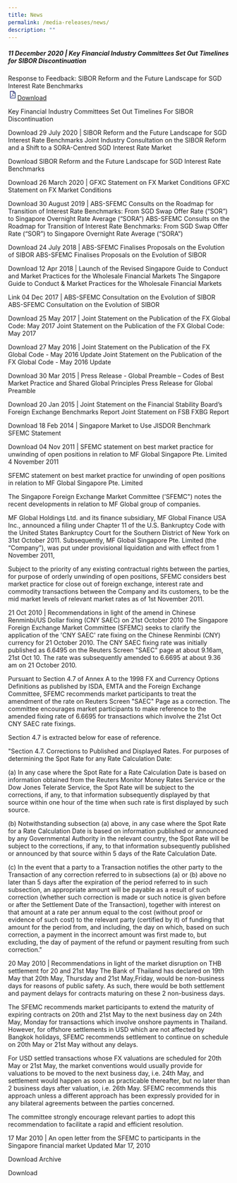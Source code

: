 ```yaml
---
title: News
permalink: /media-releases/news/
description: ""
---
```

##### 11 December 2020 | Key Financial Industry Committees Set Out Timelines for SIBOR Discontinuation ##### 
Response to Feedback: SIBOR Reform and the Future Landscape for SGD Interest Rate Benchmarks  
![pdf](/images/icon-pdf.jpg)[Download](/files/Media/Response%20to%20Feedback%20-%20SIBOR%20Reform%20and%20the%20Future%20Landscape%20for%20SGD%20Interest%20Rate%20Benchmarks.pdf)

Key Financial Industry Committees Set Out Timelines For SIBOR Discontinuation

Download 
29 July 2020 | SIBOR Reform and the Future Landscape for SGD Interest Rate Benchmarks
Joint Industry Consultation on the SIBOR Reform and a Shift to a SORA-Centred SGD Interest Rate Market

Download 
SIBOR Reform and the Future Landscape for SGD Interest Rate Benchmarks

Download 
26 March 2020 | GFXC Statement on FX Market Conditions
GFXC Statement on FX Market Conditions

Download 
30 August 2019 | ABS-SFEMC Consults on the Roadmap for Transition of Interest Rate Benchmarks: From SGD Swap Offer Rate (“SOR”) to Singapore Overnight Rate Average (“SORA”)
ABS-SFEMC Consults on the Roadmap for Transition of Interest Rate Benchmarks: From SGD Swap Offer Rate (“SOR”) to Singapore Overnight Rate Average (“SORA”)

Download 
24 July 2018 | ABS-SFEMC Finalises Proposals on the Evolution of SIBOR
ABS-SFEMC Finalises Proposals on the Evolution of SIBOR

Download 
12 Apr 2018 | Launch of the Revised Singapore Guide to Conduct and Market Practices for the Wholesale Financial Markets
The Singapore Guide to Conduct & Market Practices for the Wholesale Financial Markets

Link 
04 Dec 2017 | ABS-SFEMC Consultation on the Evolution of SIBOR
ABS-SFEMC Consultation on the Evolution of SIBOR

Download 
25 May 2017 |  Joint Statement on the Publication of the FX Global Code: May 2017
Joint Statement on the Publication of the FX Global Code: May 2017

Download 
27 May 2016 | Joint Statement on the Publication of the FX Global Code - May 2016 Update
Joint Statement on the Publication of the FX Global Code - May 2016 Update

Download 
30 Mar 2015 | Press Release - Global Preamble – Codes of Best Market Practice and Shared Global Principles
Press Release for Global Preamble

Download 
20 Jan 2015 | Joint Statement on the Financial Stability Board’s Foreign Exchange Benchmarks Report
Joint Statement on FSB FXBG Report

Download 
18 Feb 2014 | Singapore Market to Use JISDOR Benchmark
SFEMC Statement

Download 
04 Nov 2011 | SFEMC statement on best market practice for unwinding of open positions in relation to MF Global Singapore Pte. Limited
4 November 2011


SFEMC statement on best market practice for unwinding of open positions in relation to MF Global Singapore Pte. Limited


The Singapore Foreign Exchange Market Committee ('SFEMC") notes the recent developments in relation to MF Global group of companies.


MF Global Holdings Ltd. and its finance subsidiary, MF Global Finance USA Inc., announced a filing under Chapter 11 of the U.S. Bankruptcy Code with the United States Bankruptcy Court for the Southern District of New York on 31st October 2011. Subsequently, MF Global Singapore Pte. Limited (the “Company”), was put under provisional liquidation and with effect from 1 November 2011,


Subject to the priority of any existing contractual rights between the parties, for purpose of orderly unwinding of open positions, SFEMC considers best market practice for close out of foreign exchange, interest rate and commodity transactions between the Company and its customers, to be the mid market levels of relevant market rates as of 1st November 2011.

21 Oct 2010 | Recommendations in light of the amend in Chinese Renminbi/US Dollar fixing (CNY SAEC) on 21st October 2010
The Singapore Foreign Exchange Market Committee (SFEMC) seeks to clarify the application of the 'CNY SAEC' rate fixing on the Chinese Renminbi (CNY) currency for 21 October 2010. The CNY SAEC fixing rate was initially published as 6.6495 on the Reuters Screen "SAEC" page at about 9.16am, 21st Oct 10. The rate was subsequently amended to 6.6695 at about 9.36 am on 21
October 2010.

Pursuant to Section 4.7 of Annex A to the 1998 FX and Currency Options Definitions as published by ISDA, EMTA and the Foreign Exchange Committee, SFEMC recommends market participants to treat the amendment of the rate on Reuters Screen "SAEC" Page as a correction. The committee encourages market participants to make reference to the amended fixing rate of 6.6695 for transactions which involve the 21st Oct CNY SAEC rate fixings.

Section 4.7 is extracted below for ease of reference.

"Section 4.7.
Corrections to Published and Displayed Rates. For purposes of determining the Spot Rate for any Rate Calculation Date:

(a) In any case where the Spot Rate for a Rate Calculation Date is based on information obtained from the Reuters Monitor Money Rates Service or the Dow Jones Telerate Service, the Spot Rate will be subject to the corrections, if any, to that information subsequently displayed by that source within one hour of the time when such rate is first displayed by such source.

(b) Notwithstanding subsection (a) above, in any case where the Spot Rate for a Rate Calculation Date is based on information published or announced by any Governmental Authority in the relevant country, the Spot Rate will be subject to the corrections, if any, to that information subsequently published or announced by that source within 5 days of the Rate Calculation Date.

(c) In the event that a party to a Transaction notifies the other party to the Transaction of any correction referred to in subsections (a) or (b) above no later than 5 days after the expiration of the period referred to in such subsection, an appropriate amount will be payable as a result of
such correction (whether such correction is made or such notice is given before or after the Settlement Date of the Transaction), together with interest on that amount at a rate per annum equal to the cost (without proof or evidence of such cost) to the relevant party (certified by it) of funding that amount for the period from, and including, the day on which, based on such correction, a payment in the incorrect amount was first made to, but excluding, the day of payment of the refund or payment resulting from such correction."

20 May 2010 | Recommendations in light of the market disruption on THB settlement for 20 and 21st May
The Bank of Thailand has declared on 19th May that 20th May, Thursday and 21st May,Friday, would be non-business days for reasons of public safety. As such, there would be both settlement and payment delays for contracts
maturing on these 2 non-business days.

The SFEMC recommends market participants to extend the maturity of expiring contracts on 20th and 21st May to the next business day on 24th May, Monday for transactions which involve onshore payments in Thailand. However, for
offshore settlements in USD which are not affected by Bangkok holidays, SFEMC  recommends settlement to continue on schedule on 20th May or 21st May without any delays.

For USD settled transactions whose FX valuations are scheduled for 20th May or 21st May, the market conventions would usually provide for valuations to be moved to the next business day, i.e. 24th May, and settlement would
happen as soon as practicable thereafter, but no later than 2 business days after valuation, i.e. 26th May.  SFEMC recommends this approach unless a different approach has been expressly provided for in any bilateral
agreements between the parties concerned.

The committee strongly encourage relevant parties to adopt this recommendation to facilitate a rapid and efficient resolution.

17 Mar 2010 | An open letter from the SFEMC to participants in the Singapore financial market
Updated Mar 17, 2010

Download 
Archive

Download